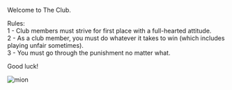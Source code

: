 Welcome to The  Club.

Rules: <br />
1 - Club members must strive for first place with a full-hearted attitude. <br />
2 - As a club member, you must do whatever it takes to win (which includes playing unfair sometimes). <br />
3 - You must go through the punishment no matter what.

Good luck!

![mion](https://i.imgur.com/nK0lvGV.jpg)
